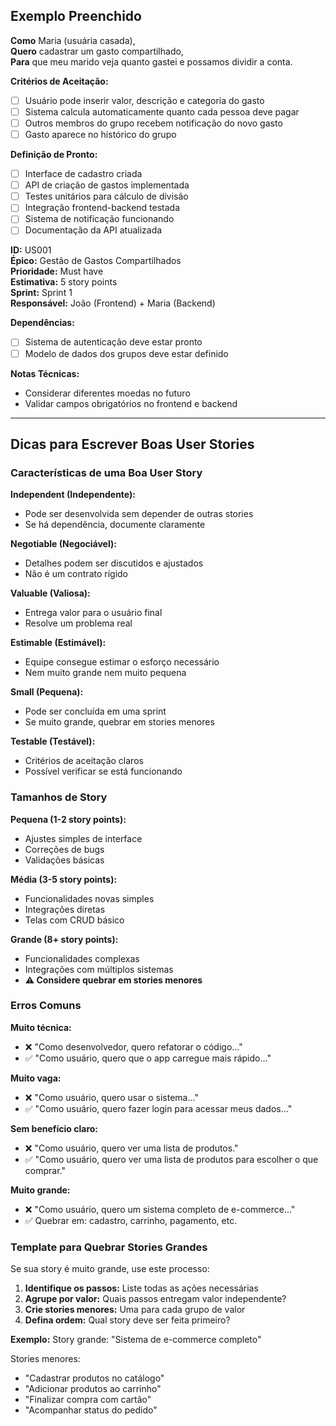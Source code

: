 ## Exemplo Preenchido

**Como** Maria (usuária casada),  
**Quero** cadastrar um gasto compartilhado,  
**Para** que meu marido veja quanto gastei e possamos dividir a conta.

**Critérios de Aceitação:**
- [ ] Usuário pode inserir valor, descrição e categoria do gasto
- [ ] Sistema calcula automaticamente quanto cada pessoa deve pagar
- [ ] Outros membros do grupo recebem notificação do novo gasto
- [ ] Gasto aparece no histórico do grupo

**Definição de Pronto:**
- [ ] Interface de cadastro criada
- [ ] API de criação de gastos implementada
- [ ] Testes unitários para cálculo de divisão
- [ ] Integração frontend-backend testada
- [ ] Sistema de notificação funcionando
- [ ] Documentação da API atualizada

**ID:** US001  
**Épico:** Gestão de Gastos Compartilhados  
**Prioridade:** Must have  
**Estimativa:** 5 story points  
**Sprint:** Sprint 1  
**Responsável:** João (Frontend) + Maria (Backend)  

**Dependências:**
- [ ] Sistema de autenticação deve estar pronto
- [ ] Modelo de dados dos grupos deve estar definido

**Notas Técnicas:**
- Considerar diferentes moedas no futuro
- Validar campos obrigatórios no frontend e backend

---

## Dicas para Escrever Boas User Stories

### Características de uma Boa User Story

**Independent (Independente):**
- Pode ser desenvolvida sem depender de outras stories
- Se há dependência, documente claramente

**Negotiable (Negociável):**
- Detalhes podem ser discutidos e ajustados
- Não é um contrato rígido

**Valuable (Valiosa):**
- Entrega valor para o usuário final
- Resolve um problema real

**Estimable (Estimável):**
- Equipe consegue estimar o esforço necessário
- Nem muito grande nem muito pequena

**Small (Pequena):**
- Pode ser concluída em uma sprint
- Se muito grande, quebrar em stories menores

**Testable (Testável):**
- Critérios de aceitação claros
- Possível verificar se está funcionando

### Tamanhos de Story

**Pequena (1-2 story points):**
- Ajustes simples de interface
- Correções de bugs
- Validações básicas

**Média (3-5 story points):**
- Funcionalidades novas simples
- Integrações diretas
- Telas com CRUD básico

**Grande (8+ story points):**
- Funcionalidades complexas
- Integrações com múltiplos sistemas
- **⚠️ Considere quebrar em stories menores**

### Erros Comuns

**Muito técnica:**
- ❌ "Como desenvolvedor, quero refatorar o código..."
- ✅ "Como usuário, quero que o app carregue mais rápido..."

**Muito vaga:**
- ❌ "Como usuário, quero usar o sistema..."
- ✅ "Como usuário, quero fazer login para acessar meus dados..."

**Sem benefício claro:**
- ❌ "Como usuário, quero ver uma lista de produtos."
- ✅ "Como usuário, quero ver uma lista de produtos para escolher o que comprar."

**Muito grande:**
- ❌ "Como usuário, quero um sistema completo de e-commerce..."
- ✅ Quebrar em: cadastro, carrinho, pagamento, etc.

### Template para Quebrar Stories Grandes

Se sua story é muito grande, use este processo:

1. **Identifique os passos:** Liste todas as ações necessárias
2. **Agrupe por valor:** Quais passos entregam valor independente?
3. **Crie stories menores:** Uma para cada grupo de valor
4. **Defina ordem:** Qual story deve ser feita primeiro?

**Exemplo:**
Story grande: "Sistema de e-commerce completo"

Stories menores:
- "Cadastrar produtos no catálogo"
- "Adicionar produtos ao carrinho"
- "Finalizar compra com cartão"
- "Acompanhar status do pedido"
